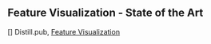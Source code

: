 Feature Visualization - State of the Art
-----

[] Distill.pub, [Feature Visualization](https://distill.pub/2017/feature-visualization/)